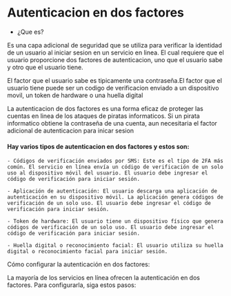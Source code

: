 <h1>Autenticacion en dos factores</h1>  

  -  ¿Que es?  
<p>Es una capa adicional de seguridad que se utiliza para verificar la identidad de un usuario al iniciar sesion en un servicio en linea. El cual requiere que el usuario proporcione dos factores de autenticacion, uno que el usuario sabe y otro que el usuario tiene.</p>

<p>El factor que el usuario sabe es tipicamente una contraseña.El factor que el usuario tiene puede ser un codigo de verificacion enviado a un dispositivo movil, un token de hardware o una huella digital</p>

<p>La autenticacion de dos factores es una forma eficaz de proteger las cuentas en linea de los ataques de piratas informaticos. Si un pirata informatico obtiene la contraseña de una cuenta, aun necesitaria el factor adicional de autenticacion para inicar sesion</p>

  <h4> Hay varios tipos de autenticacion en dos factores y estos son: </h4>
  
    - Códigos de verificación enviados por SMS: Este es el tipo de 2FA más común. El servicio en línea envía un código de verificación de un solo uso al dispositivo móvil del usuario. El usuario debe ingresar el código de verificación para iniciar sesión.

    - Aplicación de autenticación: El usuario descarga una aplicación de autenticación en su dispositivo móvil. La aplicación genera códigos de verificación de un solo uso. El usuario debe ingresar el código de verificación para iniciar sesión.

    - Token de hardware: El usuario tiene un dispositivo físico que genera códigos de verificación de un solo uso. El usuario debe ingresar el código de verificación para iniciar sesión.

    - Huella digital o reconocimiento facial: El usuario utiliza su huella digital o reconocimiento facial para iniciar sesión.
 
 Cómo configurar la autenticación en dos factores:

La mayoría de los servicios en línea ofrecen la autenticación en dos factores. Para configurarla, siga estos pasos: